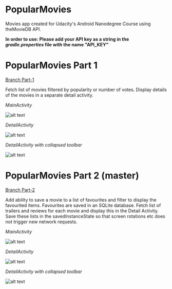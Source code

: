 # PopularMovies 
Movies app created for Udacity's Android Nanodegree Course using theMovieDB API. 

**In order to use: Please add your API key as a string in the _gradle.properties_ file with the name "API_KEY"**

# PopularMovies Part 1
[Branch Part-1](https://github.com/novembergave/UdacityPopularMovies/tree/Part-1)

Fetch list of movies filtered by popularity or number of votes.
Display details of the movies in a separate detail activity.

*MainActivity*

   ![alt text](screenshots/screenshot00001.png "MainActivity")
    
*DetailActivity*

   ![alt text](screenshots/screenshot00002.png "DetailActivity")
   
*DetailActivity with collapsed toolbar*

   ![alt text](screenshots/screenshot00003.png "DetailActivity with collapsed toolbar")


# PopularMovies Part 2 (master)
[Branch Part-2](https://github.com/novembergave/UdacityPopularMovies/tree/Part-2)

Add ability to save a movie to a list of favourites and filter to display the favourited items.
Favourites are saved in an SQLite database.
Fetch list of trailers and reviews for each movie and display this in the Detail Activity.
Save these lists in the savedInstanceState so that screen rotations etc does not trigger new network requests.

*MainActivity*

   ![alt text](screenshots/screenshot00004.png "MainActivity")
    
*DetailActivity*

   ![alt text](screenshots/screenshot00005.png "DetailActivity")
   
*DetailActivity with collapsed toolbar*

   ![alt text](screenshots/screenshot00006.png "DetailActivity with trailers and reviews displayed")
